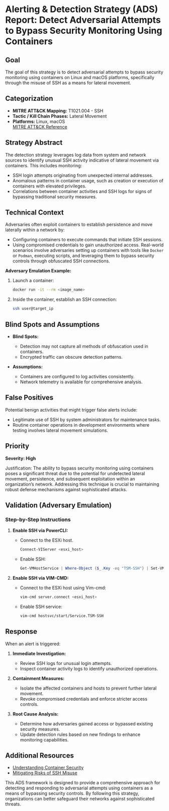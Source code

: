 # Alerting & Detection Strategy (ADS) Report: Detect Adversarial Attempts to Bypass Security Monitoring Using Containers

## Goal
The goal of this strategy is to detect adversarial attempts to bypass security monitoring using containers on Linux and macOS platforms, specifically through the misuse of SSH as a means for lateral movement.

## Categorization
- **MITRE ATT&CK Mapping:** T1021.004 - SSH
- **Tactic / Kill Chain Phases:** Lateral Movement
- **Platforms:** Linux, macOS  
  [MITRE ATT&CK Reference](https://attack.mitre.org/techniques/T1021/004)

## Strategy Abstract
The detection strategy leverages log data from system and network sources to identify unusual SSH activity indicative of lateral movement via containers. This includes monitoring:
- SSH login attempts originating from unexpected internal addresses.
- Anomalous patterns in container usage, such as creation or execution of containers with elevated privileges.
- Correlations between container activities and SSH logs for signs of bypassing traditional security measures.

## Technical Context
Adversaries often exploit containers to establish persistence and move laterally within a network by:
- Configuring containers to execute commands that initiate SSH sessions.
- Using compromised credentials to gain unauthorized access.
Real-world scenarios involve adversaries setting up containers with tools like `Docker` or `Podman`, executing scripts, and leveraging them to bypass security controls through obfuscated SSH connections.

**Adversary Emulation Example:**
1. Launch a container:
   ```bash
   docker run -it --rm <image_name>
   ```
2. Inside the container, establish an SSH connection:
   ```bash
   ssh user@target_ip
   ```

## Blind Spots and Assumptions
- **Blind Spots:**
  - Detection may not capture all methods of obfuscation used in containers.
  - Encrypted traffic can obscure detection patterns.

- **Assumptions:**
  - Containers are configured to log activities consistently.
  - Network telemetry is available for comprehensive analysis.

## False Positives
Potential benign activities that might trigger false alerts include:
- Legitimate use of SSH by system administrators for maintenance tasks.
- Routine container operations in development environments where testing involves lateral movement simulations.

## Priority
**Severity: High**

Justification: The ability to bypass security monitoring using containers poses a significant threat due to the potential for undetected lateral movement, persistence, and subsequent exploitation within an organization’s network. Addressing this technique is crucial to maintaining robust defense mechanisms against sophisticated attacks.

## Validation (Adversary Emulation)
### Step-by-Step Instructions

1. **Enable SSH via PowerCLI:**
   - Connect to the ESXi host.
     ```bash
     Connect-VIServer <esxi_host>
     ```
   - Enable SSH:
     ```powershell
     Get-VMHostService | Where-Object {$_.Key -eq "TSM-SSH"} | Set-VMHostService -Policy "On"
     ```

2. **Enable SSH via VIM-CMD:**
   - Connect to the ESXi host using Vim-cmd:
     ```bash
     vim-cmd server.connect <esxi_host>
     ```
   - Enable SSH service:
     ```bash
     vim-cmd hostsvc/start/Service.TSM-SSH
     ```

## Response
When an alert is triggered:
1. **Immediate Investigation:**
   - Review SSH logs for unusual login attempts.
   - Inspect container activity logs to identify unauthorized operations.

2. **Containment Measures:**
   - Isolate the affected containers and hosts to prevent further lateral movement.
   - Revoke compromised credentials and enforce stricter access controls.

3. **Root Cause Analysis:**
   - Determine how adversaries gained access or bypassed existing security measures.
   - Update detection rules based on new findings to enhance monitoring capabilities.

## Additional Resources
- [Understanding Container Security](https://example.com/container-security)
- [Mitigating Risks of SSH Misuse](https://example.com/ssh-mitigation)

This ADS framework is designed to provide a comprehensive approach for detecting and responding to adversarial attempts using containers as a means of bypassing security controls. By following this strategy, organizations can better safeguard their networks against sophisticated threats.